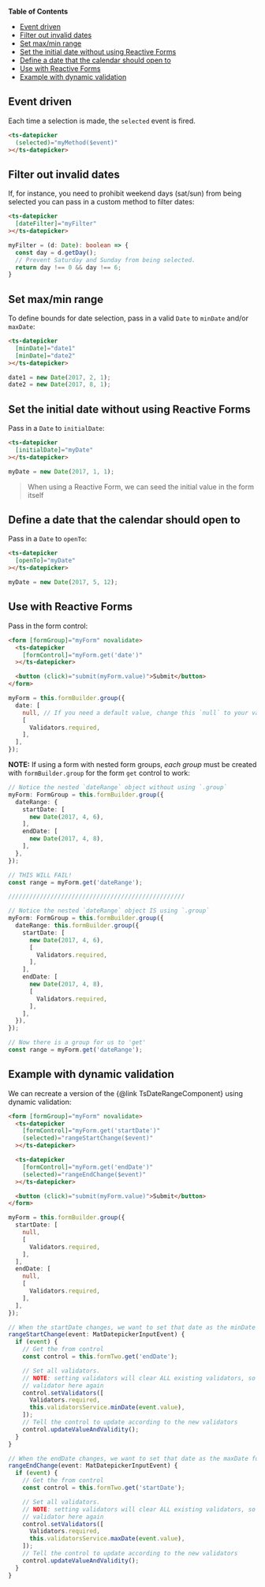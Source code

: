 <!-- START doctoc generated TOC please keep comment here to allow auto update -->
<!-- DON'T EDIT THIS SECTION, INSTEAD RE-RUN doctoc TO UPDATE -->
**Table of Contents**

- [Event driven](#event-driven)
- [Filter out invalid dates](#filter-out-invalid-dates)
- [Set max/min range](#set-maxmin-range)
- [Set the initial date without using Reactive Forms](#set-the-initial-date-without-using-reactive-forms)
- [Define a date that the calendar should open to](#define-a-date-that-the-calendar-should-open-to)
- [Use with Reactive Forms](#use-with-reactive-forms)
- [Example with dynamic validation](#example-with-dynamic-validation)

<!-- END doctoc generated TOC please keep comment here to allow auto update -->

## Event driven

Each time a selection is made, the `selected` event is fired.

```html
<ts-datepicker
  (selected)="myMethod($event)"
></ts-datepicker>
```


## Filter out invalid dates

If, for instance, you need to prohibit weekend days (sat/sun) from being selected you can pass in a
custom method to filter dates:

```html
<ts-datepicker
  [dateFilter]="myFilter"
></ts-datepicker>
```

```typescript
myFilter = (d: Date): boolean => {
  const day = d.getDay();
  // Prevent Saturday and Sunday from being selected.
  return day !== 0 && day !== 6;
}
```


## Set max/min range

To define bounds for date selection, pass in a valid `Date` to `minDate` and/or `maxDate`:

```html
<ts-datepicker
  [minDate]="date1"
  [minDate]="date2"
></ts-datepicker>
```

```typescript
date1 = new Date(2017, 2, 1);
date2 = new Date(2017, 8, 1);
```


## Set the initial date without using Reactive Forms

Pass in a `Date` to `initialDate`:

```html
<ts-datepicker
  [initialDate]="myDate"
></ts-datepicker>
```

```typescript
myDate = new Date(2017, 1, 1);
```

> When using a Reactive Form, we can seed the initial value in the form itself


## Define a date that the calendar should open to

Pass in a `Date` to `openTo`:

```html
<ts-datepicker
  [openTo]="myDate"
></ts-datepicker>
```

```typescript
myDate = new Date(2017, 5, 12);
```


## Use with Reactive Forms

Pass in the form control:

```html
<form [formGroup]="myForm" novalidate>
  <ts-datepicker
    [formControl]="myForm.get('date')"
  ></ts-datepicker>

  <button (click)="submit(myForm.value)">Submit</button>
</form>
```

```typescript
myForm = this.formBuilder.group({
  date: [
    null, // If you need a default value, change this `null` to your value
    [
      Validators.required,
    ],
  ],
});
```

**NOTE:** If using a form with nested form groups, _each group_ must be created with
`formBuilder.group` for the form `get` control to work:

```typescript
// Notice the nested `dateRange` object without using `.group`
myForm: FormGroup = this.formBuilder.group({
  dateRange: {
    startDate: [
      new Date(2017, 4, 6),
    ],
    endDate: [
      new Date(2017, 4, 8),
    ],
  },
});

// THIS WILL FAIL!
const range = myForm.get('dateRange');

//////////////////////////////////////////////////

// Notice the nested `dateRange` object IS using `.group`
myForm: FormGroup = this.formBuilder.group({
  dateRange: this.formBuilder.group({
    startDate: [
      new Date(2017, 4, 6),
      [
        Validators.required,
      ],
    ],
    endDate: [
      new Date(2017, 4, 8),
      [
        Validators.required,
      ],
    ],
  }),
});

// Now there is a group for us to 'get'
const range = myForm.get('dateRange');
```


## Example with dynamic validation

We can recreate a version of the {@link TsDateRangeComponent} using dynamic validation:

```html
<form [formGroup]="myForm" novalidate>
  <ts-datepicker
    [formControl]="myForm.get('startDate')"
    (selected)="rangeStartChange($event)"
  ></ts-datepicker>

  <ts-datepicker
    [formControl]="myForm.get('endDate')"
    (selected)="rangeEndChange($event)"
  ></ts-datepicker>

  <button (click)="submit(myForm.value)">Submit</button>
</form>
```

```typescript
myForm = this.formBuilder.group({
  startDate: [
    null,
    [
      Validators.required,
    ],
  ],
  endDate: [
    null,
    [
      Validators.required,
    ],
  ],
});

// When the startDate changes, we want to set that date as the minDate for the endDate
rangeStartChange(event: MatDatepickerInputEvent) {
  if (event) {
    // Get the from control
    const control = this.formTwo.get('endDate');

    // Set all validators.
    // NOTE: setting validators will clear ALL existing validators, so we must add the required
    // validator here again
    control.setValidators([
      Validators.required,
      this.validatorsService.minDate(event.value),
    ]);
    // Tell the control to update according to the new validators
    control.updateValueAndValidity();
  }
}

// When the endDate changes, we want to set that date as the maxDate for the startDate
rangeEndChange(event: MatDatepickerInputEvent) {
  if (event) {
    // Get the from control
    const control = this.formTwo.get('startDate');

    // Set all validators.
    // NOTE: setting validators will clear ALL existing validators, so we must add the required
    // validator here again
    control.setValidators([
      Validators.required,
      this.validatorsService.maxDate(event.value),
    ]);
    // Tell the control to update according to the new validators
    control.updateValueAndValidity();
  }
}
```
